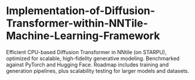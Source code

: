# Implementation-of-Diffusion-Transformer-within-NNTile-Machine-Learning-Framework
Efficient CPU-based Diffusion Transformer in NNtile (on STARPU), optimized for scalable, high-fidelity generative modeling. Benchmarked against PyTorch and Hugging Face. Roadmap includes training and generation pipelines, plus scalability testing for larger models and datasets.

